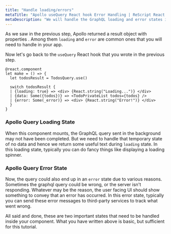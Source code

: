 ```yaml
---
title: "Handle loading/errors"
metaTitle: "Apollo useQuery React hook Error Handling | ReScript React Apollo Tutorial"
metaDescription: "We will handle the GraphQL loading and error states in React app using the Apollo useQuery React hook properties - loading and error "
---
```


As we saw in the previous step, Apollo returned a result object with properties . Among them `loading` and `error` are common ones that you will need to handle in your app.

Now let's go back to the `useQuery` React hook that you wrote in the previous step.

```
@react.component
let make = () => {
  let todosResult = TodosQuery.use()

  switch todosResult {
  | {loading: true} => <div> {React.string("Loading...")} </div>
  | {data: Some({todos})} => <TodoPrivateList todos={todos} />
  | {error: Some(_error)} => <div> {React.string("Error!")} </div>
  }
}

```

### Apollo Query Loading State

When this component mounts, the GraphQL query sent in the background may not have been completed. But we need to handle that temporary state of no data and hence we return some useful text during `loading` state.
In this loading state, typically you can do fancy things like displaying a loading spinner.

### Apollo Query Error State

Now, the query could also end up in an `error` state due to various reasons. Sometimes the graphql query could be wrong, or the server isn't responding. Whatever may be the reason, the user facing UI should show something to convey that an error has occurred.
In this error state, typically you can send these error messages to third-party services to track what went wrong.

All said and done, these are two important states that need to be handled inside your component. What you have written above is basic, but sufficient for this tutorial.
